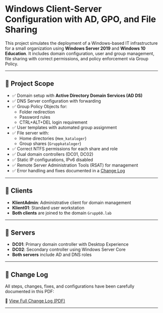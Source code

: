 # Windows Client-Server Configuration with AD, GPO, and File Sharing

This project simulates the deployment of a Windows-based IT infrastructure for a small organization using **Windows Server 2019** and **Windows 10 Education**. It includes domain configuration, user and group management, file sharing with correct permissions, and policy enforcement via Group Policy.

---

## 🧱 Project Scope

- ✅ Domain setup with **Active Directory Domain Services (AD DS)**
- ✅ DNS Server configuration with forwarding
- ✅ Group Policy Objects for:
  - Folder redirection
  - Password rules
  - CTRL+ALT+DEL login requirement
- ✅ User templates with automated group assignment
- ✅ File server with:
  - Home directories (`Hem_kataloger`)
  - Group shares (`Gruppkataloger`)
- ✅ Correct NTFS permissions for each share and role
- ✅ Dual domain controllers (DC01, DC02)
- ✅ Static IP configurations, IPv6 disabled
- ✅ Remote Server Administration Tools (RSAT) for management
- ✅ Error handling and fixes documented in a [Change Log](./documents/Change_Log.pdf)

---

## 🧪 Clients

- **KlientAdmin**: Administrative client for domain management
- **Klient01**: Standard user workstation
- **Both clients** are joined to the domain `Grupp60.lab`

---

## 🔧 Servers

- **DC01**: Primary domain controller with Desktop Experience
- **DC02**: Secondary controller using Windows Server Core
- **Both servers** include AD and DNS roles

---

## 📄 Change Log

All steps, changes, fixes, and configurations have been carefully documented in this PDF:

📄 [View Full Change Log (PDF)](./documents/Change_Log.pdf)

---


